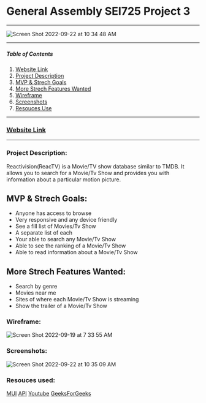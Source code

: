 # General Assembly SEI725 Project 3
---
![Screen Shot 2022-09-22 at 10 34 48 AM](https://user-images.githubusercontent.com/109244177/191875691-0805395f-475c-411e-9847-e00a25733ccb.png)

---
##### Table of Contents
1. [Website Link](#websitelink)
2. [Project Description](#projectdescription)  
3. [MVP & Strech Goals](#mvpgoals)
4. [More Strech Features Wanted](#morestrechfeatureswanted)
5. [Wireframe](#wireframe)
6. [Screenshots](#screenshots)     
7. [Resouces Use](#resourcesuse)

---
### [Website Link]()<a name="websitelink"></a>
---

### Project Description:<a name="projectdescription"></a>
Reactivision(ReacTV) is a Movie/TV show database similar to TMDB. It allows you to search for a Movie/Tv Show and provides you with information about a particular motion picture.

## MVP & Strech Goals:<a name="mvpgoals"></a>
* Anyone has access to browse
* Very responsive and any device friendly
* See a fill list of Movies/Tv Show
* A separate list of each 
* Your able to search any Movie/Tv Show
* Able to see the ranking of a Movie/Tv Show
* Able to read information about a Movie/Tv Show

## More Strech Features Wanted:<a name="morestrechfeatureswanted"></a>
* Search by genre
* Movies near me
* Sites of where each Movie/Tv Show is streaming
* Show the trailer of a Movie/Tv Show

### Wireframe:<a name="wireframe"></a>
![Screen Shot 2022-09-19 at 7 33 55 AM](https://user-images.githubusercontent.com/109244177/191875769-daa144af-9868-4adb-abb6-a222e9c97f42.png)

### Screenshots:<a name="screenshots"></a>
![Screen Shot 2022-09-22 at 10 35 09 AM](https://user-images.githubusercontent.com/109244177/191875842-9f091307-1cc7-4aec-9300-78bff638a3e3.png)

### Resouces used:<a name="resoucesused"></a>
[MUI](https://mui.com/)
[API](https://api.themoviedb.org/)
[Youtube](https://www.youtube.com/)
[GeeksForGeeks](https://www.geeksforgeeks.org/)
